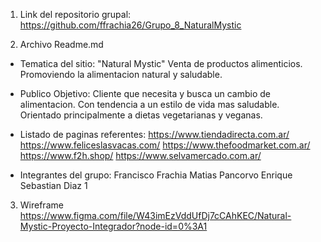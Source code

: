 1) Link del repositorio grupal:
    https://github.com/ffrachia26/Grupo_8_NaturalMystic

2) Archivo Readme.md 
- Tematica del sitio: 
    "Natural Mystic"
    Venta de productos alimenticios. Promoviendo la alimentacion natural y saludable.
- Publico Objetivo: 
    Cliente que necesita y busca un cambio de alimentacion. Con tendencia a un estilo de vida mas saludable. Orientado principalmente a dietas vegetarianas y veganas.
- Listado de  paginas referentes: 
    https://www.tiendadirecta.com.ar/
    https://www.feliceslasvacas.com/
    https://www.thefoodmarket.com.ar/
    https://www.f2h.shop/
    https://www.selvamercado.com.ar/

- Integrantes del grupo:
    Francisco Frachia 
    Matias Pancorvo
    Enrique Sebastian Diaz 1
3) Wireframe
    https://www.figma.com/file/W43imEzVddUfDj7cCAhKEC/Natural-Mystic-Proyecto-Integrador?node-id=0%3A1